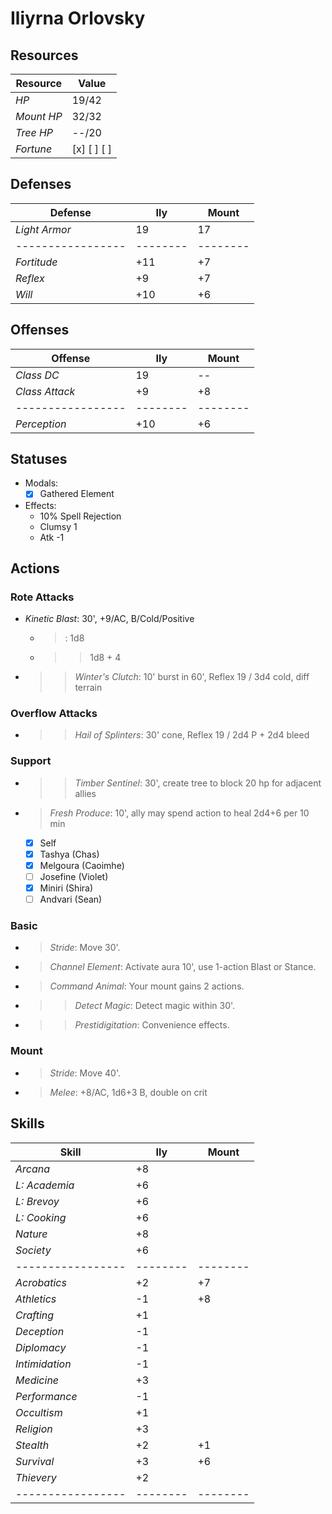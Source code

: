 # Iliyrna Orlovsky

## Resources
| **Resource** |  Value       |
|--------------|--------------|
| *HP*         |  19/42       |
| *Mount HP*   |  32/32       |
| *Tree HP*    |  --/20       |
| *Fortune*    |  [x] [ ] [ ] |

## Defenses
| **Defense**     |  Ily   |  Mount |
|-----------------|--------|--------|
| *Light Armor*   |  19    |  17    |
|-----------------|--------|--------|
| *Fortitude*     |  +11   |  +7    |
| *Reflex*        |  +9    |  +7    |
| *Will*          |  +10   |  +6    |

## Offenses
| **Offense**     |  Ily   |  Mount |
|-----------------|--------|--------|
| *Class DC*      |  19    |  --    |
| *Class Attack*  |  +9    |  +8    |
|-----------------|--------|--------|
| *Perception*    |  +10   |  +6    |

## Statuses
- Modals:
  - [x] Gathered Element
- Effects:
  - 10% Spell Rejection
  - Clumsy 1
  - Atk -1

## Actions
### Rote Attacks
- *Kinetic Blast*: 30', +9/AC, B/Cold/Positive
  - >: 1d8
  - >> 1d8 + 4
- >> *Winter's Clutch*: 10' burst in 60', Reflex 19 / 3d4 cold, diff terrain

### Overflow Attacks
- >> *Hail of Splinters*: 30' cone, Reflex 19 / 2d4 P + 2d4 bleed

### Support
- >> *Timber Sentinel*: 30', create tree to block 20 hp for adjacent allies
- > *Fresh Produce*: 10', ally may spend action to heal 2d4+6 per 10 min
  - [x] Self
  - [x] Tashya (Chas)
  - [x] Melgoura (Caoimhe)
  - [ ] Josefine (Violet)
  - [x] Miniri (Shira)
  - [ ] Andvari (Sean)

### Basic
- > *Stride*: Move 30'.
- > *Channel Element*: Activate aura 10', use 1-action Blast or Stance.
- > *Command Animal*: Your mount gains 2 actions.
- >> *Detect Magic*: Detect magic within 30'.
- >> *Prestidigitation*: Convenience effects.

### Mount
- > *Stride*: Move 40'.
- > *Melee*: +8/AC, 1d6+3 B, double on crit

## Skills
| **Skill**       |  Ily   |  Mount |
|-----------------|--------|--------|
| *Arcana*        |  +8    |        |
| *L: Academia*   |  +6    |        |
| *L: Brevoy*     |  +6    |        |
| *L: Cooking*    |  +6    |        |
| *Nature*        |  +8    |        |
| *Society*       |  +6    |        |
|-----------------|--------|--------|
| *Acrobatics*    |  +2    |  +7    |
| *Athletics*     |  -1    |  +8    |
| *Crafting*      |  +1    |        |
| *Deception*     |  -1    |        |
| *Diplomacy*     |  -1    |        |
| *Intimidation*  |  -1    |        |
| *Medicine*      |  +3    |        |
| *Performance*   |  -1    |        |
| *Occultism*     |  +1    |        |
| *Religion*      |  +3    |        |
| *Stealth*       |  +2    |  +1    |
| *Survival*      |  +3    |  +6    |
| *Thievery*      |  +2    |        |
|-----------------|--------|--------|